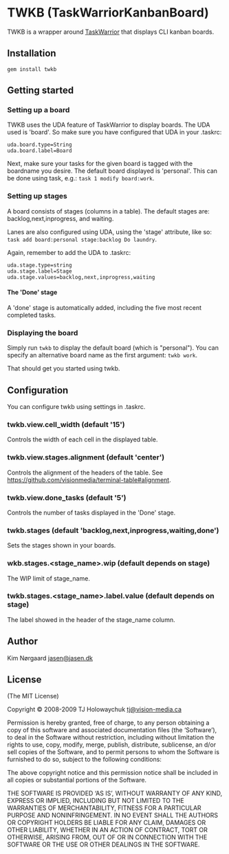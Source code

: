 # TWKB (TaskWarriorKanbanBoard)

TWKB is a wrapper around [TaskWarrior](http://taskwarrior.org/projects/show/taskwarrior) that displays CLI kanban boards.

## Installation

```
gem install twkb
```

## Getting started
### Setting up a board
TWKB uses the UDA feature of TaskWarrior to display boards. The UDA used is 'board'. So make sure you have configured that UDA in your .taskrc:

```
uda.board.type=String
uda.board.label=Board
```

Next, make sure your tasks for the given board is tagged with the boardname you desire. The default board displayed is 'personal'. This can be done using task, e.g.: `task 1 modify board:work`.

### Setting up stages
A board consists of stages (columns in a table). The default stages are: backlog,next,inprogress, and waiting.

Lanes are also configured using UDA, using the 'stage' attribute, like so: `task add board:personal stage:backlog Do laundry`.

Again, remember to add the UDA to .taskrc:

```
uda.stage.type=string
uda.stage.label=Stage
uda.stage.values=backlog,next,inprogress,waiting
```

#### The 'Done' stage
A 'done' stage is automatically added, including the five most recent completed tasks.

### Displaying the board
Simply run `twkb` to display the default board (which is "personal"). You can specify an alternative board name as the first argument: `twkb work`.

That should get you started using twkb.

## Configuration
You can configure twkb using settings in .taskrc.

### twkb.view.cell_width (default '15')
Controls the width of each cell in the displayed table.

### twkb.view.stages.alignment (default 'center')
Controls the alignment of the headers of the table. See https://github.com/visionmedia/terminal-table#alignment.

### twkb.view.done_tasks (default '5')
Controls the number of tasks displayed in the 'Done' stage.

### twkb.stages (default 'backlog,next,inprogress,waiting,done')
Sets the stages shown in your boards.

### wkb.stages.<stage_name>.wip (default depends on stage)
The WIP limit of stage_name.

### twkb.stages.<stage_name>.label.value (default depends on stage)
The label showed in the header of the stage_name column.

## Author
Kim Nørgaard <jasen@jasen.dk>

## License
(The MIT License)

Copyright © 2008-2009 TJ Holowaychuk <tj@vision-media.ca>

Permission is hereby granted, free of charge, to any person obtaining a copy of this software and associated documentation files (the ‘Software’), to deal in the Software without restriction, including without limitation the rights to use, copy, modify, merge, publish, distribute, sublicense, an d/or sell copies of the Software, and to permit persons to whom the Software is furnished to do so, subject to the following conditions:

The above copyright notice and this permission notice shall be included in all copies or substantial portions of the Software.

THE SOFTWARE IS PROVIDED ‘AS IS’, WITHOUT WARRANTY OF ANY KIND, EXPRESS OR IMPLIED, INCLUDING BUT NOT LIMITED TO THE WARRANTIES OF MERCHANTABILITY, FITNESS FOR A PARTICULAR PURPOSE AND NONINFRINGEMENT. IN NO EVENT SHALL THE AUTHORS OR COPYRIGHT HOLDERS BE LIABLE FOR ANY CLAIM, DAMAGES OR OTHER LIABILITY, WHETHER IN AN ACTION OF CONTRACT, TORT OR OTHERWISE, ARISING FROM, OUT OF OR IN CONNECTION WITH THE SOFTWARE OR THE USE OR OTHER DEALINGS IN THE SOFTWARE.

